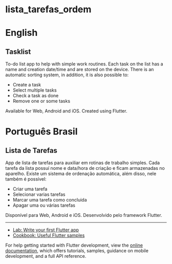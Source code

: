 # lista_tarefas_ordem

# English

## Tasklist

To-do list app to help with simple work routines.
Each task on the list has a name and creation date/time and are stored on the device.
There is an automatic sorting system, in addition, it is also possible to:

- Create a task
- Select multiple tasks
- Check a task as done
- Remove one or some tasks

Available for Web, Android and iOS.
Created using Flutter.

# Português Brasil

## Lista de Tarefas

App de lista de tarefas para auxiliar em rotinas de trabalho simples.
Cada tarefa da lista possuí nome e data/hora de criação e ficam armazenadas no aparelho.
Existe um sistema de ordenação automática, além disso, nele também é possível:

- Criar uma tarefa
- Selecionar varias tarefas
- Marcar uma tarefa como concluida
- Apagar uma ou várias tarefas

Disponível para Web, Android e iOS.
Desenvolvido pelo framework Flutter.

--------------------------------------------------------------

- [Lab: Write your first Flutter app](https://docs.flutter.dev/get-started/codelab)
- [Cookbook: Useful Flutter samples](https://docs.flutter.dev/cookbook)

For help getting started with Flutter development, view the
[online documentation](https://docs.flutter.dev/), which offers tutorials,
samples, guidance on mobile development, and a full API reference.

